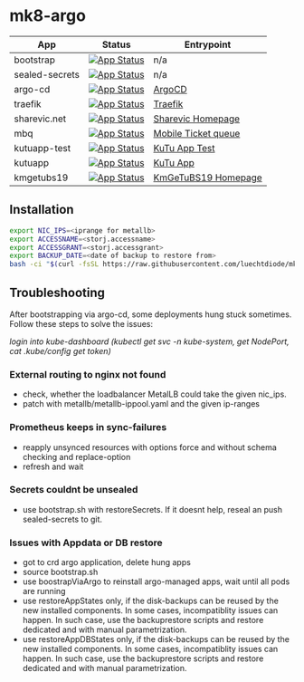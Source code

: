 # mk8-argo

|App|Status|Entrypoint|
|---|------|----------|
|bootstrap|[![App Status](https://argo.interpolar.ch/api/badge?name=bootstrap&revision=true)](https://argo.interpolar.ch/applications/bootstrap)|n/a|
|sealed-secrets|[![App Status](https://argo.interpolar.ch/api/badge?name=sealed-secrets&revision=true)](https://argo.interpolar.ch/applications/sealed-secrets)|n/a|
|argo-cd|[![App Status](https://argo.interpolar.ch/api/badge?name=argocd&revision=true)](https://argo.interpolar.ch/applications/argocd)|[ArgoCD](https://argo.interpolar.ch/)|
|traefik|[![App Status](https://argo.interpolar.ch/api/badge?name=traefik&revision=true)](https://argo.interpolar.ch/applications/traefik)|[Traefik](https://traefik.interpolar.ch/)|
|sharevic.net|[![App Status](https://argo.interpolar.ch/api/badge?name=sharevic&revision=true)](https://argo.interpolar.ch/applications/sharevic)|[Sharevic Homepage](https://www.sharevic.net/)|
|mbq|[![App Status](https://argo.interpolar.ch/api/badge?name=mbq&revision=true)](https://argo.interpolar.ch/applications/mbq)|[Mobile Ticket queue](https://mbq.sharevic.net/)|
|kutuapp-test|[![App Status](https://argo.interpolar.ch/api/badge?name=kutuapp-test&revision=true)](https://argo.interpolar.ch/applications/kutuapp-test)|[KuTu App Test](https://kutuapp-test.sharevic.net/)|
|kutuapp|[![App Status](https://argo.interpolar.ch/api/badge?name=kutuapp&revision=true)](https://argo.interpolar.ch/applications/kutuapp)|[KuTu App](https://kutuapp.sharevic.net/)|
|kmgetubs19|[![App Status](https://argo.interpolar.ch/api/badge?name=kmgetubs19&revision=true)](https://argo.interpolar.ch/applications/kmgetubs19)|[KmGeTuBS19 Homepage](https://kmgetubs19.sharevic.net/)|

## Installation
```bash
export NIC_IPS=<iprange for metallb>
export ACCESSNAME=<storj.accessname>
export ACCESSGRANT=<storj.accessgrant>
export BACKUP_DATE=<date of backup to restore from>
bash -ci "$(curl -fsSL https://raw.githubusercontent.com/luechtdiode/mk8-argo/mk8-131-8443/setup.sh)"
```

## Troubleshooting
After bootstrapping via argo-cd, some deployments hung stuck sometimes.
Follow these steps to solve the issues:

_login into kube-dashboard (kubectl get svc -n kube-system, get NodePort, cat .kube/config get token)_

### External routing to nginx not found
* check, whether the loadbalancer MetalLB could take the given nic_ips.
* patch with metallb/metallb-ippool.yaml and the given ip-ranges

### Prometheus keeps in sync-failures
* reapply unsynced resources with options force and without schema checking and replace-option
* refresh and wait

### Secrets couldnt be unsealed
* use bootstrap.sh with restoreSecrets. If it doesnt help, reseal an push sealed-secrets to git.

### Issues with Appdata or DB restore
* got to crd argo application, delete hung apps
* source bootstrap.sh
* use boostrapViaArgo to reinstall argo-managed apps, wait until all pods are running
* use restoreAppStates only, if the disk-backups can be reused by the new installed components. In some cases, incompatiblity issues can happen. In such case, use the backuprestore scripts and restore dedicated and with manual parametrization.
* use restoreAppDBStates only, if the disk-backups can be reused by the new installed components. In some cases, incompatiblity issues can happen. In such case, use the backuprestore scripts and restore dedicated and with manual parametrization.
